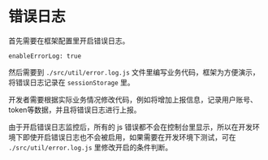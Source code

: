 # 错误日志 <Badge type="tip" text="专业版" vertical="top" />

首先需要在框架配置里开启错误日志。

```js:no-line-numbers
enableErrorLog: true
```

然后需要到 `./src/util/error.log.js` 文件里编写业务代码，框架为方便演示，将错误日志记录在 `sessionStorage` 里。

开发者需要根据实际业务情况修改代码，例如将增加上报信息，记录用户账号、token等数据，并且将错误日志进行上报。

由于开启错误日志监控后，所有的 js 错误都不会在控制台里显示，所以在开发环境下即使开启错误日志也不会被启用，如果需要在开发环境下测试，可在 `./src/util/error.log.js` 里修改开启的条件判断。